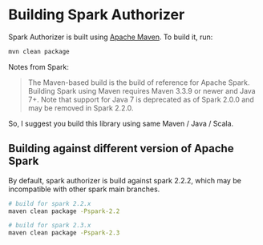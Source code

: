 # Building Spark Authorizer 

Spark Authorizer is built using [Apache Maven](http://maven.apache.org). To build it, run:

```bash
mvn clean package
```

Notes from Spark: 
> The Maven-based build is the build of reference for Apache Spark.
Building Spark using Maven requires Maven 3.3.9 or newer and Java 7+.
Note that support for Java 7 is deprecated as of Spark 2.0.0 and may be removed in Spark 2.2.0.

So, I suggest you build this library using same Maven / Java / Scala.

## Building against different version of Apache Spark

By default, spark authorizer is build against spark 2.2.2, which may be incompatible with other spark main branches.

```bash
# build for spark 2.2.x
maven clean package -Pspark-2.2
```

```bash
# build for spark 2.3.x
maven clean package -Pspark-2.3
```
